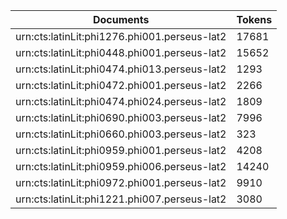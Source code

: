 | Documents                                                        | Tokens     |
| --                                                               | --         |
| urn:cts:latinLit:phi1276.phi001.perseus-lat2                     | 17681      |
| urn:cts:latinLit:phi0448.phi001.perseus-lat2                     | 15652      |
| urn:cts:latinLit:phi0474.phi013.perseus-lat2                     | 1293       |
| urn:cts:latinLit:phi0472.phi001.perseus-lat2                     | 2266       |
| urn:cts:latinLit:phi0474.phi024.perseus-lat2                     | 1809       |
| urn:cts:latinLit:phi0690.phi003.perseus-lat2                     | 7996       |
| urn:cts:latinLit:phi0660.phi003.perseus-lat2                     | 323        |
| urn:cts:latinLit:phi0959.phi001.perseus-lat2                     | 4208       |
| urn:cts:latinLit:phi0959.phi006.perseus-lat2                     | 14240      |
| urn:cts:latinLit:phi0972.phi001.perseus-lat2                     | 9910       |
| urn:cts:latinLit:phi1221.phi007.perseus-lat2                     | 3080       |
